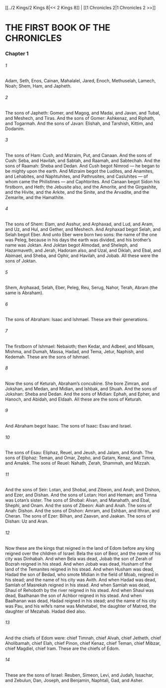 [[../2 Kings/2 Kings 8|<< 2 Kings 8]]  |  [[1 Chronicles 2|1 Chronicles 2 >>]]

# THE FIRST BOOK OF THE CHRONICLES
### Chapter 1
###### 1
Adam, Seth, Enos, Cainan, Mahalalel, Jared, Enoch, Methuselah, Lamech, Noah; Shem, Ham, and Japheth.

###### 2
The sons of Japheth: Gomer, and Magog, and Madai, and Javan, and Tubal, and Meshech, and Tiras. And the sons of Gomer: Ashkenaz, and Riphath, and Togarmah. And the sons of Javan: Elishah, and Tarshish, Kittim, and Dodanim.

###### 3
The sons of Ham: Cush, and Mizraim, Put, and Canaan. And the sons of Cush: Seba, and Havilah, and Sabtah, and Raamah, and Sabtechah. And the sons of Raamah: Sheba and Dedan. And Cush begot Nimrod — he began to be mighty upon the earth. And Mizraim begot the Ludites, and Anamites, and Lehabites, and Naphtuhites, and Pathrusites, and Casluhites — of whom came the Philistines — and Caphtorites. And Canaan begot Sidon his firstborn, and Heth; the Jebusite also, and the Amorite, and the Girgashite, and the Hivite, and the Arkite, and the Sinite, and the Arvadite, and the Zemarite, and the Hamathite.

###### 4
The sons of Shem: Elam, and Asshur, and Arphaxad, and Lud, and Aram, and Uz, and Hul, and Gether, and Meshech. And Arphaxad begot Selah, and Selah begot Eber. And unto Eber were born two sons: the name of the one was Peleg, because in his days the earth was divided, and his brother’s name was Joktan. And Joktan begot Almodad, and Sheleph, and Hazarmaveth, and Jerah, Hadoram also, and Uzal, and Diklah, and Ebal, and Abimael, and Sheba, and Ophir, and Havilah, and Jobab. All these were the sons of Joktan.

###### 5
Shem, Arphaxad, Selah, Eber, Peleg, Reu, Serug, Nahor, Terah, Abram (the same is Abraham).

###### 6
The sons of Abraham: Isaac and Ishmael. These are their generations.

###### 7
The firstborn of Ishmael: Nebaioth; then Kedar, and Adbeel, and Mibsam, Mishma, and Dumah, Massa, Hadad, and Tema, Jetur, Naphish, and Kedemah. These are the sons of Ishmael.

###### 8
Now the sons of Keturah, Abraham’s concubine. She bore Zimran, and Jokshan, and Medan, and Midian, and Ishbak, and Shuah. And the sons of Jokshan: Sheba and Dedan. And the sons of Midian: Ephah, and Epher, and Hanoch, and Abidah, and Eldaah. All these are the sons of Keturah.

###### 9
And Abraham begot Isaac. The sons of Isaac: Esau and Israel.

###### 10
The sons of Esau: Eliphaz, Reuel, and Jeush, and Jalam, and Korah. The sons of Eliphaz: Teman, and Omar, Zepho, and Gatam, Kenaz, and Timna, and Amalek. The sons of Reuel: Nahath, Zerah, Shammah, and Mizzah.

###### 11
And the sons of Seir: Lotan, and Shobal, and Zibeon, and Anah, and Dishon, and Ezer, and Dishan. And the sons of Lotan: Hori and Hemam; and Timna was Lotan’s sister. The sons of Shobal: Alvan, and Manahath, and Ebal, Shephi, and Onam. And the sons of Zibeon: Aiah and Anah. The sons of Anah: Dishon. And the sons of Dishon: Amram, and Eshban, and Ithran, and Cheran. The sons of Ezer: Bilhan, and Zaavan, and Jaakan. The sons of Dishan: Uz and Aran.

###### 12
Now these are the kings that reigned in the land of Edom before any king reigned over the children of Israel: Bela the son of Beor, and the name of his city was Dinhabah. And when Bela was dead, Jobab the son of Zerah of Bozrah reigned in his stead. And when Jobab was dead, Husham of the land of the Temanites reigned in his stead. And when Husham was dead, Hadad the son of Bedad, who smote Midian in the field of Moab, reigned in his stead; and the name of his city was Avith. And when Hadad was dead, Samlah of Masrekah reigned in his stead. And when Samlah was dead, Shaul of Rehoboth by the river reigned in his stead. And when Shaul was dead, Baalhanan the son of Achbor reigned in his stead. And when Baalhanan was dead, Hadad reigned in his stead; and the name of his city was Pau, and his wife’s name was Mehetabel, the daughter of Matred, the daughter of Mezahab. Hadad died also.

###### 13
And the chiefs of Edom were: chief Timnah, chief Alvah, chief Jetheth, chief Aholibamah, chief Elah, chief Pinon, chief Kenaz, chief Teman, chief Mibzar, chief Magdiel, chief Iram. These are the chiefs of Edom.

###### 14
These are the sons of Israel: Reuben, Simeon, Levi, and Judah, Issachar, and Zebulun, Dan, Joseph, and Benjamin, Naphtali, Gad, and Asher.